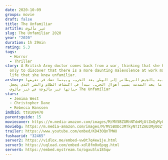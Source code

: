 ```yaml
---
date: 2020-10-09
groups: movie
draft: false
title: The Unfamiliar
artitle: غير مألوف
slug: The Unfamiliar 2020
year: "2020"
duration: 1h 29min
rating: 5.3
tags:
  - Horror
  - Thriller
story: A British Army doctor comes back from a war, thinking that she has PTSD
  only to discover that there is a more daunting malevolence at work making the
  life that she knew unfamiliar.
arstory: تعود طبيبة بالجيش البريطاني إلى الوطن بعد الحرب، وبينما تشك في تعرضها
  لاضطراب ما بعد الصدمة بسبب أهوال الحرب، تبدأ في اكتشاف الظلام والشر الذي يجعل
  حياتها غير مألوفة في غير مألوف The Unfamiliar
stars:
  - Jemima West
  - Christopher Dane
  - Rebecca Hanssen
imdbid: tt8109470
parentsguide: 15
moviecover: https://m.media-amazon.com/images/M/MV5BZGRhNTdmMjUtZmQyMy00NWQzLThiYTMtOGFlZGM2YTgwOWU5XkEyXkFqcGdeQXVyMzIxMzU3NDk@._V1_SY1000_CR0,0,683,1000_AL_.jpg
moviebg: https://m.media-amazon.com/images/M/MV5BODc3MTkyNTItZmU3My00ZThiLWI3NTgtMDFkNjA0NmZkMDgwXkEyXkFqcGdeQXVyMzIxMzU3NDk@._V1_SX1777_CR0,0,1777,740_AL_.jpg
trailer: https://www.youtube.com/embed/KD43OQnTMWU
fushaarid: "32465"
server2: https://vidlox.me/embed-vw0t7q4ew1je.html
server3: https://uqload.com/embed-xdl8fm0x6pqg.html
server4: https://embed.mystream.to/ogxu5lu185qw
---
```

